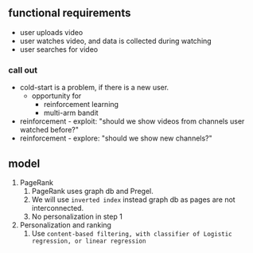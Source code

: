 ## functional requirements

- user uploads video
- user watches video, and data is collected during watching
- user searches for video

### call out
- cold-start is a problem, if there is a new user.
	- opportunity for
		- reinforcement learning
		- multi-arm bandit
- reinforcement - exploit: "should we show videos from channels user watched before?"
- reinforcement - explore: "should we show new channels?"

## model

1. PageRank
	1. PageRank uses graph db and Pregel.
	2. We will use `inverted index` instead graph db as pages are not interconnected.
	3. No personalization in step 1
2. Personalization and ranking
	1. Use `content-based filtering, with classifier of Logistic regression, or linear regression`



